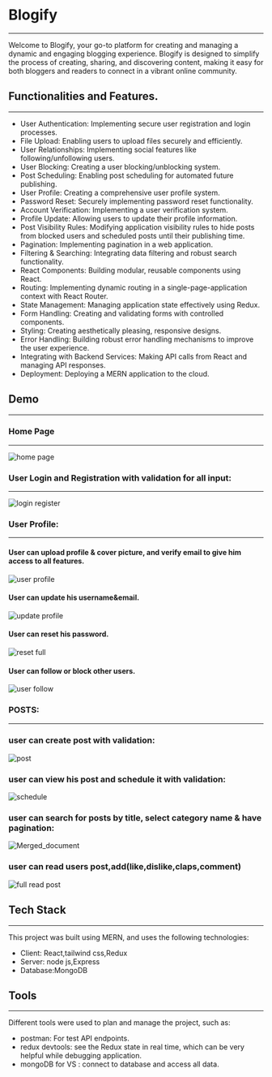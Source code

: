 # Blogify
-----
Welcome to Blogify, your go-to platform for creating and managing a dynamic and engaging blogging experience. Blogify is designed to simplify the process of creating, sharing, and discovering content, making it easy for both bloggers and readers to connect in a vibrant online community.

## Functionalities and Features.
-----
- User Authentication: Implementing secure user registration and login processes.
- File Upload: Enabling users to upload files securely and efficiently.
- User Relationships: Implementing social features like following/unfollowing users.
- User Blocking: Creating a user blocking/unblocking system.
- Post Scheduling: Enabling post scheduling for automated future publishing.
- User Profile: Creating a comprehensive user profile system.
- Password Reset: Securely implementing password reset functionality.
- Account Verification: Implementing a user verification system.
- Profile Update: Allowing users to update their profile information.
- Post Visibility Rules: Modifying application visibility rules to hide posts from blocked users and scheduled posts until their publishing time.
- Pagination: Implementing pagination in a web application.
- Filtering & Searching: Integrating data filtering and robust search functionality.
- React Components: Building modular, reusable components using React.
- Routing: Implementing dynamic routing in a single-page-application context with React Router.
- State Management: Managing application state effectively using Redux.
- Form Handling: Creating and validating forms with controlled components.
- Styling: Creating aesthetically pleasing, responsive designs.
- Error Handling: Building robust error handling mechanisms to improve the user experience.
- Integrating with Backend Services: Making API calls from React and managing API responses.
- Deployment: Deploying a MERN application to the cloud.
## Demo
-----
### Home Page
-----
![home page](https://github.com/A-AbdAlrazeq/MERN/assets/107461563/5ea80124-1573-4216-b36c-e665255b7453)

### User Login and Registration with validation for all input:
-----
![login register](https://github.com/A-AbdAlrazeq/MERN/assets/107461563/044445e6-c8f0-4835-9570-ff7c6165d441)

### User Profile:
-----
#### User can upload profile & cover picture, and verify email to give him access to all features.
![user profile](https://github.com/A-AbdAlrazeq/MERN/assets/107461563/1c237427-924c-4be8-a51b-ddb7d7edbf53)
#### User can update his username&email.
![update profile](https://github.com/A-AbdAlrazeq/MERN/assets/107461563/062ae040-c2ea-480f-9a57-470e95e8fd08)
#### User can reset his password.
![reset full](https://github.com/A-AbdAlrazeq/MERN/assets/107461563/63ff556e-a03f-4c91-9b38-cd11467d2a28)
#### User can follow or block other users.
![user follow](https://github.com/A-AbdAlrazeq/MERN/assets/107461563/f56090ec-8a80-4f1a-9ff4-ce53906cdc94)
### POSTS:
----
### user can create post with validation:
![post](https://github.com/A-AbdAlrazeq/MERN/assets/107461563/760e4c35-889b-493b-981e-87a74d532a1c)
### user can view his post and schedule it with validation:
![schedule](https://github.com/A-AbdAlrazeq/MERN/assets/107461563/7f930029-cd5b-4d55-bab0-ac142dc52797)

### user can search for posts by title, select category name & have pagination:
![Merged_document](https://github.com/A-AbdAlrazeq/MERN/assets/107461563/1c733ffb-5772-4d97-a6c9-cf97017f9403)

### user can read users post,add(like,dislike,claps,comment)
![full read post](https://github.com/A-AbdAlrazeq/MERN/assets/107461563/1fac377b-10ce-4034-a315-d478619d4f25)



## Tech Stack
-----
This project was built using MERN, and uses the following technologies:
- Client: React,tailwind css,Redux
- Server: node js,Express
- Database:MongoDB
## Tools
-----
Different tools were used to plan and manage the project, such as:
- postman: For test API endpoints.
- redux devtools: see the Redux state in real time, which can be very helpful while debugging application.
- mongoDB for VS : connect to database and access all data.



